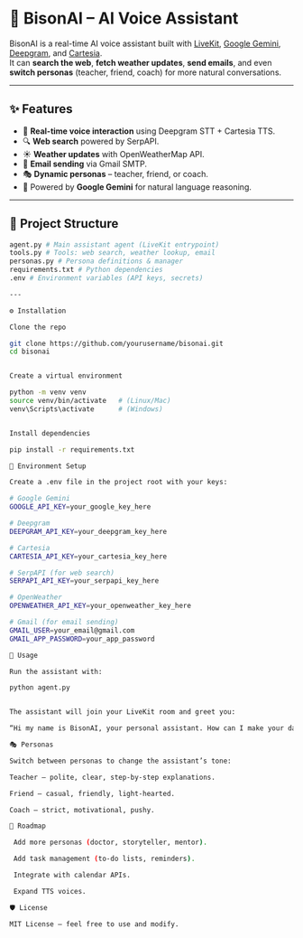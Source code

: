 # 🦬 BisonAI – AI Voice Assistant  

BisonAI is a real-time AI voice assistant built with [LiveKit](https://livekit.io/), [Google Gemini](https://ai.google/), [Deepgram](https://deepgram.com/), and [Cartesia](https://cartesia.ai/).  
It can **search the web**, **fetch weather updates**, **send emails**, and even **switch personas** (teacher, friend, coach) for more natural conversations.  

---

## ✨ Features
- 🎤 **Real-time voice interaction** using Deepgram STT + Cartesia TTS.  
- 🔍 **Web search** powered by SerpAPI.  
- ☀️ **Weather updates** with OpenWeatherMap API.  
- 📧 **Email sending** via Gmail SMTP.  
- 🎭 **Dynamic personas** – teacher, friend, or coach.  
- 🤖 Powered by **Google Gemini** for natural language reasoning.  

---

## 📂 Project Structure
```bash
agent.py # Main assistant agent (LiveKit entrypoint)
tools.py # Tools: web search, weather lookup, email
personas.py # Persona definitions & manager
requirements.txt # Python dependencies
.env # Environment variables (API keys, secrets)

---

⚙️ Installation

Clone the repo

git clone https://github.com/yourusername/bisonai.git
cd bisonai


Create a virtual environment

python -m venv venv
source venv/bin/activate   # (Linux/Mac)
venv\Scripts\activate      # (Windows)


Install dependencies

pip install -r requirements.txt

🔑 Environment Setup

Create a .env file in the project root with your keys:

# Google Gemini
GOOGLE_API_KEY=your_google_key_here

# Deepgram
DEEPGRAM_API_KEY=your_deepgram_key_here

# Cartesia
CARTESIA_API_KEY=your_cartesia_key_here

# SerpAPI (for web search)
SERPAPI_API_KEY=your_serpapi_key_here

# OpenWeather
OPENWEATHER_API_KEY=your_openweather_key_here

# Gmail (for email sending)
GMAIL_USER=your_email@gmail.com
GMAIL_APP_PASSWORD=your_app_password

🚀 Usage

Run the assistant with:

python agent.py


The assistant will join your LiveKit room and greet you:

“Hi my name is BisonAI, your personal assistant. How can I make your day better?”

🎭 Personas

Switch between personas to change the assistant’s tone:

Teacher – polite, clear, step-by-step explanations.

Friend – casual, friendly, light-hearted.

Coach – strict, motivational, pushy.

📌 Roadmap

 Add more personas (doctor, storyteller, mentor).

 Add task management (to-do lists, reminders).

 Integrate with calendar APIs.

 Expand TTS voices.

🛡️ License

MIT License – feel free to use and modify.

